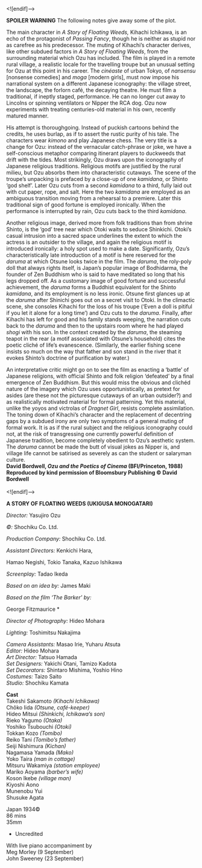 


<![endif]-->

**SPOILER WARNING** The following notes give away some of the plot.

The main character in _A Story of Floating Weeds,_ Kihachi Ichikawa, is an echo of the protagonist of _Passing Fancy_, though he is neither as stupid nor as carefree as his predecessor. The muting of Kihachi’s character derives, like other subdued factors in _A Story of Floating Weeds_, from the surrounding material which Ozu has included. The film is played in a remote rural village, a realistic locale for the travelling troupe but an unusual setting for Ozu at this point in his career. The _cinéaste_ of urban Tokyo, of _nansensu_ [nonsense comedies] and _moga_ [modern girls], must now impose his narrational system on a different Japanese iconography: the village street, the landscape, the forlorn café, the decaying theatre. He must film a traditional, if ineptly staged, performance. He can no longer cut away to Lincolns or spinning ventilators or Nipper the RCA dog. Ozu now experiments with treating centuries-old material in his own, recently matured manner.

His attempt is thoroughgoing. Instead of puckish cartoons behind the credits, he uses burlap, as if to assert the rustic purity of his tale. The characters wear _kimono_ and play Japanese chess. The very title is a change for Ozu: instead of the vernacular catch-phrase or joke, we have a self-conscious metaphor comparing itinerant players to duckweeds that drift with the tides. Most strikingly, Ozu draws upon the iconography of Japanese religious traditions. Religious motifs are justified by the rural milieu, but Ozu absorbs them into characteristic cutaways. The scene of the troupe’s unpacking is prefaced by a close-up of one _kamidana_, or Shinto ‘god shelf’. Later Ozu cuts from a second _kamidana_ to a third, fully laid out with cut paper, rope, and salt. Here the two _kamidana_ are employed as an ambiguous transition moving from a rehearsal to a premiere. Later this traditional sign of good fortune is employed ironically. When the performance is interrupted by rain, Ozu cuts back to the third _kamidana_.

Another religious image, derived more from folk traditions than from shrine Shinto, is the ‘god’ tree near which Otoki waits to seduce Shinkichi. Otoki’s casual intrusion into a sacred space underlines the extent to which the actress is an outsider to the village, and again the religious motif is introduced ironically: a holy spot used to make a date. Significantly, Ozu’s characteristically late introduction of a motif is here reserved for the _daruma_ at which Otsune looks twice in the film. The _daruma_, the roly-poly doll that always rights itself, is Japan’s popular image of Bodhidarma, the founder of Zen Buddhism who is said to have meditated so long that his legs dropped off. As a customary image of good fortune and successful achievement, the _daruma_ forms a Buddhist equivalent for the Shinto _kamidana_, and its employment is no less ironic. Otsune first glances up at the _daruma_ after Shinichi goes out on a secret visit to Otoki. In the climactic scene, she consoles Kihachi for the loss of his troupe (‘Even a doll is pitiful if you let it alone for a long time’) and Ozu cuts to the _daruma_. Finally, after Kihachi has left for good and his family stands weeping, the narration cuts back to the _daruma_ and then to the upstairs room where he had played _shogi_ with his son. In the context created by the _daruma_, the steaming teapot in the rear (a motif associated with Otsune’s household) cites the poetic cliché of life’s evanescence. (Similarly, the earlier fishing scene insists so much on the way that father and son stand in the river that it evokes Shinto’s doctrine of purification by water.)

An interpretative critic might go on to see the film as enacting a ‘battle’ of Japanese religions, with official Shinto and folk religion ‘defeated’ by a final emergence of Zen Buddhism. But this would miss the obvious and clichéd nature of the imagery which Ozu uses opportunistically, as pretext for asides (are these not the picturesque cutaways of an urban outsider?) and as realistically motivated material for formal patterning. Yet this material, unlike the yoyos and victrolas of _Dragnet Girl_, resists complete assimilation. The toning down of Kihachi’s character and the replacement of decentring gaps by a subdued irony are only two symptoms of a general muting of formal work. It is as if the rural subject and the religious iconography could not, at the risk of transgressing one currently powerful definition of Japanese tradition, become completely obedient to Ozu’s aesthetic system. The _daruma_ cannot be made the butt of visual jokes as Nipper is, and village life cannot be satirised as severely as can the student or salaryman culture.  
**David Bordwell, _Ozu and the Poetics of Cinema_ (BFI/Princeton, 1988) Reproduced by kind permission of Bloomsbury Publishing © David Bordwell**  
<br>
<![endif]-->

**A STORY OF FLOATING WEEDS (UKIGUSA MONOGATARI)**

_Director:_ Yasujiro Ozu

_©:_ Shochiku Co. Ltd.

_Production Company:_ Shochiku Co. Ltd.

_Assistant Directors:_ Kenkichi Hara,

Hamao Negishi, Tokio Tanaka, Kazuo Ishikawa

_Screenplay:_ Tadao Ikeda

_Based on an idea by:_ James Maki

_Based on the film ‘The Barker’ by:_

George Fitzmaurice *

_Director of Photography:_ Hideo Mohara

_Lighting:_ Toshimitsu Nakajima

_Camera Assistants:_ Masao Irie, Yuharu Atsuta  
_Editor:_ Hideo Mohara  
_Art Director:_ Tatsuo Hamada  
_Set Designers:_ Yakichi Otani, Tamizo Kadota  
_Set Decorators:_ Shintaro Mishima, Yoshio Hino  
_Costumes:_ Taizo Saito  
_Studio:_ Shochiku Kamata  

**Cast**  
Takeshi Sakamoto _(Kihachi Ichikawa)_  
Chôko Iida _(Otsune, café-keeper)_  
Hideo Mitsui _(Shinkichi, Ichikawa’s son)_  
Rieko Yagumo _(Otaka)_  
Yoshiko Tsubouchi _(Otoki)_  
Tokkan Kozo _(Tomibo)_  
Reiko Tani _(Tomibo’s father)_  
Seiji Nishimura _(Kichan)_  
Nagamasa Yamada _(Mako)_  
Yoko Taira _(man in cottage)_  
Mitsuru Wakamiya _(station employee)_  
Mariko Aoyama _(barber’s wife)_  
Koson Ikebe _(village man)_  
Kiyoshi Aono  
Munenobu Yui  
Shusuke Agata  

Japan 1934©  
86 mins  
35mm  

* Uncredited  

With live piano accompaniment by  
Meg Morley (9 September)  
John Sweeney (23 September)  
<!--stackedit_data:
eyJoaXN0b3J5IjpbNTE5NzE4NjcxLDIxMDE3MDI1M119
-->